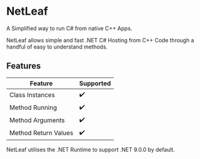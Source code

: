 # NetLeaf
A Simplified way to run C# from native C++ Apps.

NetLeaf allows simple and fast .NET C# Hosting from C++ Code through a handful of easy to understand methods.

## Features

| Feature            | Supported |
|--------------------|-----------|
| Class Instances     | ✔️         |
| Method Running     | ✔️         |
| Method Arguments   | ✔️         |
| Method Return Values | ✔️       |

NetLeaf utilises the .NET Runtime to support .NET 9.0.0 by default.
